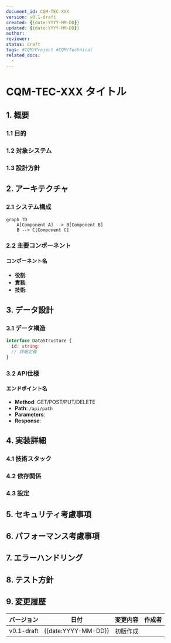 ```yaml
---
document_id: CQM-TEC-XXX
version: v0.1-draft
created: {{date:YYYY-MM-DD}}
updated: {{date:YYYY-MM-DD}}
author: 
reviewer: 
status: draft
tags: #CQM/Project #CQM/Technical
related_docs:
  - 
---
```


# CQM-TEC-XXX タイトル

## 1. 概要

### 1.1 目的

### 1.2 対象システム

### 1.3 設計方針

## 2. アーキテクチャ

### 2.1 システム構成

```mermaid
graph TD
    A[Component A] --> B[Component B]
    B --> C[Component C]
```

### 2.2 主要コンポーネント

#### コンポーネント名
- **役割**: 
- **責務**: 
- **技術**: 

## 3. データ設計

### 3.1 データ構造

```typescript
interface DataStructure {
  id: string;
  // 詳細定義
}
```

### 3.2 API仕様

#### エンドポイント名
- **Method**: GET/POST/PUT/DELETE
- **Path**: `/api/path`
- **Parameters**: 
- **Response**: 

## 4. 実装詳細

### 4.1 技術スタック

### 4.2 依存関係

### 4.3 設定

## 5. セキュリティ考慮事項

## 6. パフォーマンス考慮事項

## 7. エラーハンドリング

## 8. テスト方針

## 9. 変更履歴

| バージョン | 日付 | 変更内容 | 作成者 |
|-----------|------|----------|--------|
| v0.1-draft | {{date:YYYY-MM-DD}} | 初版作成 |  |